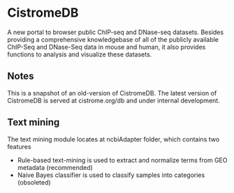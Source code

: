 # CistromeDB

A new portal to browser public ChIP-seq and DNase-seq datasets. 
Besides providing a comprehensive knowledgebase of all of the publicly 
available ChIP-Seq and DNase-Seq data in mouse and human, it also provides 
functions to analysis and visualize these datasets.

## Notes

This is a snapshot of an old-version of CistromeDB. The latest version 
of CistromeDB is served at cistrome.org/db and under internal development.

## Text mining

The text mining module locates at ncbiAdapter folder, which contains two features

* Rule-based text-mining is used to extract and normalize terms from GEO metadata (recommended)
* Naive Bayes classifier is used to classify samples into categories (obsoleted)
